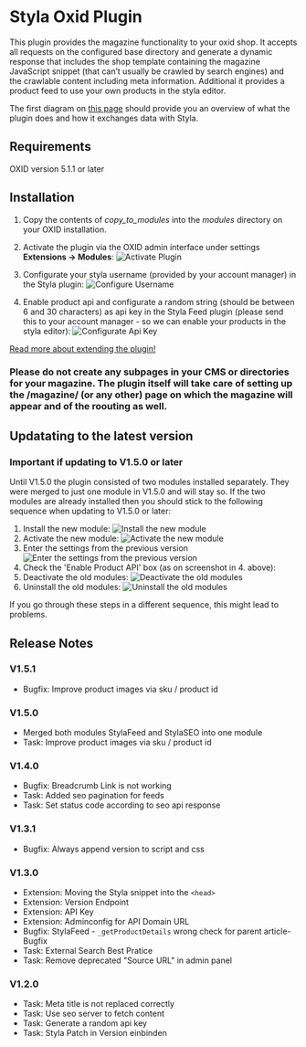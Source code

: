 # Styla Oxid Plugin

This plugin provides the magazine functionality to your oxid shop. It accepts all requests on the configured base directory and generate a dynamic response that includes the shop template containing the magazine JavaScript snippet (that can’t usually be crawled by search engines) and the crawlable content including meta information. Additional it provides a product feed to use your own products in the styla editor.

The first diagram on [this page](https://styladocs.atlassian.net/wiki/spaces/CO/pages/9961481/Technical+Integration) should provide you an overview of what the plugin does and how it exchanges data with Styla. 

## Requirements

OXID version 5.1.1 or later

## Installation

1. Copy the contents of *copy_to_modules* into the *modules* directory on your OXID installation.

2. Activate the plugin via the OXID admin interface under settings **Extensions -> Modules**:
![Activate Plugin](/readme/readme_activate.png)

3. Configurate your styla username (provided by your account manager) in the Styla plugin:
![Configure Username](/readme/readme_styla_username.png)

4. Enable product api and configurate a random string (should be between 6 and 30 characters) as api key in the Styla Feed plugin (please send this to your account manager - so we can enable your products in the styla editor):
![Configurate Api Key](/readme/readme_api_key.png)

[Read more about extending the plugin!](modules/StylaFeed/Extending.md)

### Please do not create any subpages in your CMS or directories for your magazine. The plugin itself will take care of setting up the /magazine/ (or any other) page on which the magazine will appear and of the roouting as well.

## Updatating to the latest version

### Important if updating to V1.5.0 or later

Until V1.5.0 the plugin consisted of two modules installed separately. They were merged to just one module in V1.5.0 and will stay so. If the two modules are already installed then you should stick to the following sequence when updating to V1.5.0 or later:

1. Install the new module:
![Install the new module](/readme/0-initial.png)
2. Activate the new module:
![Activate the new module](/readme/1-Activate_1.5.png)
3. Enter the settings from the previous version
![Enter the settings from the previous version](/readme/2-configure.png)
4. Check the 'Enable Product API' box (as on screenshot in 4. above):
5. Deactivate the old modules:
![Deactivate the old modules](/readme/3-deativate_old_modules.png)
6. Uninstall the old modules:
![Uninstall the old modules](/readme/4-remove_old_modules.png)

If you go through these steps in a different sequence, this might lead to problems.  

## Release Notes

### V1.5.1
- Bugfix: Improve product images via sku / product id

### V1.5.0
- Merged both modules StylaFeed and StylaSEO into one module
- Task: Improve product images via sku / product id

### V1.4.0
- Bugfix: Breadcrumb Link is not working
- Task: Added seo pagination for feeds
- Task: Set status code according to seo api response

### V1.3.1
- Bugfix: Always append version to script and css

### V1.3.0
- Extension: Moving the Styla snippet into the `<head>`
- Extension: Version Endpoint
- Extension: API Key
- Extension: Adminconfig for API Domain URL
- Bugfix: StylaFeed - `_getProductDetails` wrong check for parent article- Bugfix
- Task: External Search Best Pratice
- Task: Remove deprecated "Source URL" in admin panel

### V1.2.0
- Task: Meta title is not replaced correctly
- Task: Use seo server to fetch content
- Task: Generate a random api key
- Task: Styla Patch in Version einbinden
